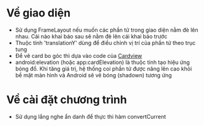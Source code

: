 # Về giao diện
- Sử dụng FrameLayout nếu muốn các phần tử trong giao diện nằm đè lên nhau. Cái nào khai báo sau sẽ nằm đè lên cái khai báo trước
- Thuộc tính 'translationY' dùng để điều chỉnh vị trí của phần tử theo trục tung
- Để vẽ card bo góc thì dựa vào code của [Cardview](https://www.geeksforgeeks.org/android/cardview-in-android-with-example/)
- android:elevation (hoặc app:cardElevation) là thuộc tính tạo hiệu ứng bóng đổ. Khi tăng giá trị, hệ thống coi phần tử được nâng lên cao khỏi bề mặt màn hình và Android sẽ vẽ bóng (shadown) tương ứng
# Về cài đặt chương trình
- Sử dụng lắng nghe ẩn danh để thực thi hàm convertCurrent
